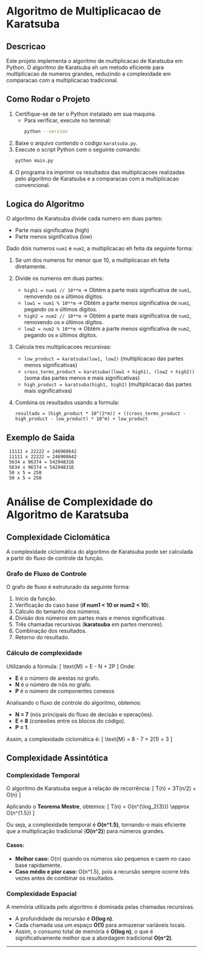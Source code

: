 # Algoritmo de Multiplicacao de Karatsuba

## Descricao
Este projeto implementa o algoritmo de multiplicacao de Karatsuba em Python. 
O algoritmo de Karatsuba eh um metodo eficiente para multiplicacao de numeros grandes, reduzindo a complexidade em comparacao com a multiplicacao tradicional.

## Como Rodar o Projeto

1. Certifique-se de ter o Python instalado em sua maquina. 
   - Para verificar, execute no terminal:
     ```sh
     python --version
     ```
2. Baixe o arquivo contendo o codigo `karatsuba.py`.
3. Execute o script Python com o seguinte comando:
   ```sh
   python main.py
   ```
4. O programa ira imprimir os resultados das multiplicacoes realizadas pelo algoritmo de Karatsuba e a comparacao com a multiplicacao convencional.

## Logica do Algoritmo

O algoritmo de Karatsuba divide cada numero em duas partes:
- Parte mais significativa (high)
- Parte menos significativa (low)

Dado dois numeros `num1` e `num2`, a multiplicacao eh feita da seguinte forma:
1. Se um dos numeros for menor que 10, a multiplicacao eh feita diretamente.
2. Divide os numeros em duas partes:
   - `high1 = num1 // 10**m` → Obtém a parte mais significativa de `num1`, removendo os `m` últimos dígitos.
   - `low1 = num1 % 10**m` → Obtém a parte menos significativa de `num1`, pegando os `m` últimos dígitos.
   - `high2 = num2 // 10**m` → Obtém a parte mais significativa de `num2`, removendo os `m` últimos dígitos.
   - `low2 = num2 % 10**m` → Obtém a parte menos significativa de `num2`, pegando os `m` últimos dígitos.

3. Calcula tres multiplicacoes recursivas:
   - `low_product = karatsuba(low1, low2)` (multiplicacao das partes menos significativas)
   - `cross_terms_product = karatsuba((low1 + high1), (low2 + high2))` (soma das partes menos e mais significativas)
   - `high_product = karatsuba(high1, high2)` (multiplicacao das partes mais significativas)
4. Combina os resultados usando a formula:
   ```
   resultado = (high_product * 10^(2*m)) + ((cross_terms_product - high_product - low_product) * 10^m) + low_product
   ```

## Exemplo de Saida
```
 11111 x 22222 = 246908642
 11111 x 22222 = 246908642
 5634 x 96374 = 542948316
 5634 x 96374 = 542948316
 50 x 5 = 250
 50 x 5 = 250
```


# Análise de Complexidade do Algoritmo de Karatsuba

## Complexidade Ciclomática
A complexidade ciclomática do algoritmo de Karatsuba pode ser calculada a partir do fluxo de controle da função.

### Grafo de Fluxo de Controle
O grafo de fluxo é estruturado da seguinte forma:
1. Início da função.
2. Verificação do caso base (**if num1 < 10 or num2 < 10**).
3. Cálculo do tamanho dos números.
4. Divisão dos números em partes mais e menos significativas.
5. Três chamadas recursivas (**karatsuba** em partes menores).
6. Combinação dos resultados.
7. Retorno do resultado.

### Cálculo de complexidade
Utilizando a fórmula:
\[
\text{M} = E - N + 2P
\]
Onde:
- **E** é o número de arestas no grafo.
- **N** é o número de nós no grafo.
- **P** é o número de componentes conexos

Analisando o fluxo de controle do algoritmo, obtemos:
- **N = 7** (nós principais do fluxo de decisão e operações).
- **E = 8** (conexões entre os blocos do código).
- **P = 1**.

Assim, a complexidade ciclomática é:
\[
\text{M} = 8 - 7 + 2(1) = 3
\]

## Complexidade Assintótica

### Complexidade Temporal
O algoritmo de Karatsuba segue a relação de recorrência:
\[
T(n) = 3T(n/2) + O(n)
\]

Aplicando o **Teorema Mestre**, obtemos:
\[
T(n) = O(n^{\log_2{3}}) \approx O(n^{1.5})
\]

Ou seja, a complexidade temporal é **O(n^1.5)**, tornando-o mais eficiente que a multiplicação tradicional (**O(n^2)**) para números grandes.

#### Casos:
- **Melhor caso:** O(n) quando os números são pequenos e caem no caso base rapidamente.
- **Caso médio e pior caso:** O(n^1.5), pois a recursão sempre ocorre três vezes antes de combinar os resultados.

### Complexidade Espacial
A memória utilizada pelo algoritmo é dominada pelas chamadas recursivas.
- A profundidade da recursão é **O(log n)**.
- Cada chamada usa um espaço **O(1)** para armazenar variáveis locais.
- Assim, o consumo total de memória é **O(log n)**, o que é significativamente melhor que a abordagem tradicional **O(n^2)**.

---





